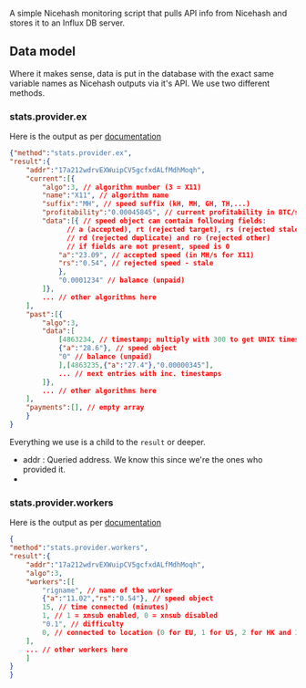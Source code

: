 A simple Nicehash monitoring script that pulls API info from Nicehash and stores it to an Influx DB server.

## Data model

Where it makes sense, data is put in the database with the exact same variable names as Nicehash outputs via it's API. We use two different methods.

### stats.provider.ex

Here is the output as per [documentation](https://www.nicehash.com/doc-api)

```JSON
{"method":"stats.provider.ex",
"result":{
	"addr":"17a212wdrvEXWuipCV5gcfxdALfMdhMoqh",
	"current":[{
		"algo":3, // algorithm number (3 = X11)
		"name":"X11", // algorithm name
		"suffix":"MH", // speed suffix (kH, MH, GH, TH,...)
		"profitability":"0.00045845", // current profitability in BTC/suffix/Day
		"data":[{ // speed object can contain following fields:
			  // a (accepted), rt (rejected target), rs (rejected stale),
			  // rd (rejected duplicate) and ro (rejected other)
			  // if fields are not present, speed is 0
			"a":"23.09", // accepted speed (in MH/s for X11)
			"rs":"0.54", // rejected speed - stale
			},
			"0.0001234" // balance (unpaid)
		]},
		... // other algorithms here
	],
	"past":[{
		"algo":3,
		"data":[
			[4863234, // timestamp; multiply with 300 to get UNIX timestamp
			{"a":"28.6"}, // speed object
			"0" // balance (unpaid)
			],[4863235,{"a":"27.4"},"0.00000345"],
			... // next entries with inc. timestamps
		]},
		... // other algorithms here
	],
	"payments":[], // empty array
	}
}
```

Everything we use is a child to the `result` or deeper.

* addr  : Queried address. We know this since we're the ones who provided it.
*

### stats.provider.workers

Here is the output as per [documentation](https://www.nicehash.com/doc-api)

```JSON
{
"method":"stats.provider.workers",
"result":{
	"addr":"17a212wdrvEXWuipCV5gcfxdALfMdhMoqh",
	"algo":3,
	"workers":[[
		"rigname", // name of the worker
		{"a":"11.02","rs":"0.54"}, // speed object
		15, // time connected (minutes)
		1, // 1 = xnsub enabled, 0 = xnsub disabled
		"0.1", // difficulty
		0, // connected to location (0 for EU, 1 for US, 2 for HK and 3 for JP)
	],
	... // other workers here
	]
}
}
```
